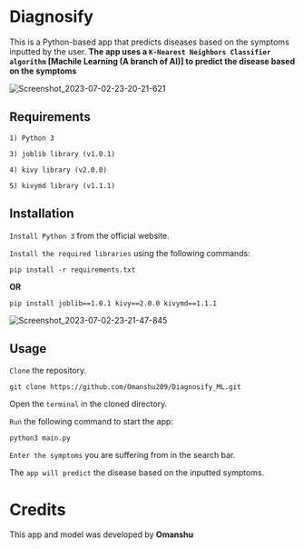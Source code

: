 # Diagnosify 

This is a Python-based app that predicts diseases based on the symptoms inputted by the user. **The app uses a `K-Nearest Neighbors Classifier algorithm` [Machile Learning (A branch of AI)] to predict the disease based on the symptoms**

![Screenshot_2023-07-02-23-20-21-621](https://github.com/Omanshu209/Diagnosify_ML/assets/114089324/23180a29-56f5-443a-bc6b-5ca98b07f4a6)


## Requirements
```
1) Python 3

3) joblib library (v1.0.1)

4) kivy library (v2.0.0)

5) kivymd library (v1.1.1)
```
## Installation

`Install Python 3` from the official website.

`Install the required libraries` using the following commands:
```
pip install -r requirements.txt
```
**OR**
```
pip install joblib==1.0.1 kivy==2.0.0 kivymd==1.1.1
```

![Screenshot_2023-07-02-23-21-47-845](https://github.com/Omanshu209/Diagnosify_ML/assets/114089324/42ff8b52-0a17-465d-bf9e-baaa78994ada)

## Usage

`Clone` the repository.
```
git clone https://github.com/Omanshu209/Diagnosify_ML.git
```
Open the `terminal` in the cloned directory.

`Run` the following command to start the app:
```
python3 main.py
```
`Enter the symptoms` you are suffering from in the search bar.

The `app will predict` the disease based on the inputted symptoms.

# Credits
This app and model was developed by **Omanshu**
